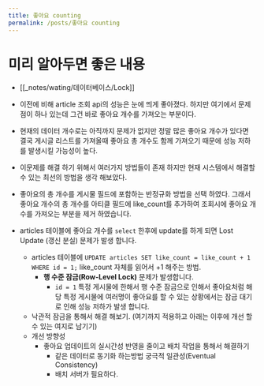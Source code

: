 ```yaml
---
title: 좋아요 counting
permalink: /posts/좋아요 counting
---
```


# 미리 알아두면 좋은 내용

- [[_notes/wating/데이터베이스/Lock]]

- 이전에 비해 article 조회 api의 성능은 눈에 띄게 좋아졌다. 하지만 여기에서 문제점이 하나 있는데 그건 바로 좋아요 개수를 가져오는 부분이다.
- 현재의 데이터 개수로는 아직까지 문제가 없지만 정말 많은 좋아요 개수가 있다면 결국 게시글 리스트를 가져올때 좋아요 총 개수도 함께 가져오기 때문에 성능 저하를 발생시킬 가능성이 높다.
- 이문제를 해결 하기 위해서 여러가지 방법들이 존재 하지만 현재 시스템에서 해결할 수 있는 최선의 방법을 생각 해보았다.
- 좋아요의 총 개수를 게시물 필드에 포함하는 반정규화 방법을 선택 하였다. 그래서 좋아요 개수의 총 개수를 아티클 필드에 like_count를 추가하여 조회시에 좋아요 개수를 가져오는 부분을 제거 하였습니다.
- articles 테이블에 좋아요 개수를 `select` 한후에 update를 하게 되면 Lost Update (갱신 분실) 문제가 발생 합니다.
	- articles 테이블에 `UPDATE articles SET like_count = like_count + 1 WHERE id = 1;` like_count 자체를 읽어서 +1 해주는 방법.
		- **행 수준 잠금(Row-Level Lock)** 문제가 발생합니다.
			- `id = 1` 특정 게시물에 한해서 행 수준 잠금으로 인해서 좋아요처럼 해당 특정 게시물에 여러명이 좋아요를 할 수 있는 상황에서는 잠금 대기로 인해 성능 저하가 발생 합니다.
	- 낙관적 잠금을 통해서 해결 해보기. (여기까지 적용하고 아래는 이후에 개선 할 수 있는 여지로 남기기)
	- 개선 방향성
		- 좋아요 업데이트의 실시간성 반영을 줄이고 배치 작업을 통해서 해결하기
			- 같은 데이터로 동기화 하는방법 궁극적 일관성(Eventual Consistency)
			- 배치 서버가 필요하다.